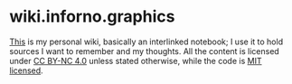 # wiki.inforno.graphics
[This][wiki] is my personal wiki, basically an interlinked notebook;
I use it to hold sources I want to remember and my thoughts.
All the content is licensed under [CC BY-NC 4.0][cc] unless stated otherwise,
while the code is [MIT licensed](LICENSE).

[wiki]: https://wiki.inforno.graphics
[cc]: https://creativecommons.org/licenses/by-nc/4.0/deed.en